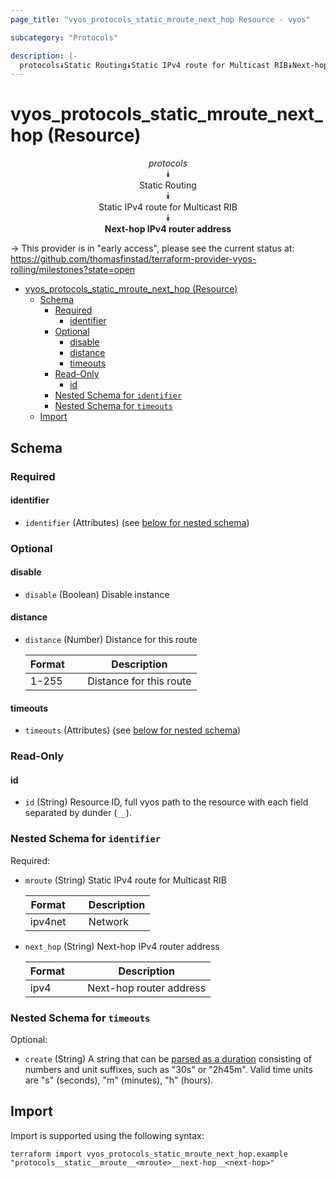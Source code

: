 ```yaml
---
page_title: "vyos_protocols_static_mroute_next_hop Resource - vyos"

subcategory: "Protocols"

description: |-
  protocols⯯Static Routing⯯Static IPv4 route for Multicast RIB⯯Next-hop IPv4 router address
---
```


# vyos_protocols_static_mroute_next_hop (Resource)
<center>


*protocols*  
⯯  
Static Routing  
⯯  
Static IPv4 route for Multicast RIB  
⯯  
**Next-hop IPv4 router address**


</center>

-> This provider is in "early access", please see the current status at: https://github.com/thomasfinstad/terraform-provider-vyos-rolling/milestones?state=open

<!--TOC-->

- [vyos_protocols_static_mroute_next_hop (Resource)](#vyos_protocols_static_mroute_next_hop-resource)
  - [Schema](#schema)
    - [Required](#required)
      - [identifier](#identifier)
    - [Optional](#optional)
      - [disable](#disable)
      - [distance](#distance)
      - [timeouts](#timeouts)
    - [Read-Only](#read-only)
      - [id](#id)
    - [Nested Schema for `identifier`](#nested-schema-for-identifier)
    - [Nested Schema for `timeouts`](#nested-schema-for-timeouts)
  - [Import](#import)

<!--TOC-->

<!-- schema generated by tfplugindocs -->
## Schema

### Required

#### identifier
- `identifier` (Attributes) (see [below for nested schema](#nestedatt--identifier))

### Optional

#### disable
- `disable` (Boolean) Disable instance
#### distance
- `distance` (Number) Distance for this route

    |  Format  &emsp;|  Description              |
    |----------|---------------------------|
    |  1-255   &emsp;|  Distance for this route  |
#### timeouts
- `timeouts` (Attributes) (see [below for nested schema](#nestedatt--timeouts))

### Read-Only

#### id
- `id` (String) Resource ID, full vyos path to the resource with each field separated by dunder (`__`).

<a id="nestedatt--identifier"></a>
### Nested Schema for `identifier`

Required:

- `mroute` (String) Static IPv4 route for Multicast RIB

    |  Format   &emsp;|  Description  |
    |-----------|---------------|
    |  ipv4net  &emsp;|  Network      |
- `next_hop` (String) Next-hop IPv4 router address

    |  Format  &emsp;|  Description              |
    |----------|---------------------------|
    |  ipv4    &emsp;|  Next-hop router address  |


<a id="nestedatt--timeouts"></a>
### Nested Schema for `timeouts`

Optional:

- `create` (String) A string that can be [parsed as a duration](https://pkg.go.dev/time#ParseDuration) consisting of numbers and unit suffixes, such as &#34;30s&#34; or &#34;2h45m&#34;. Valid time units are &#34;s&#34; (seconds), &#34;m&#34; (minutes), &#34;h&#34; (hours).

## Import

Import is supported using the following syntax:

```shell
terraform import vyos_protocols_static_mroute_next_hop.example "protocols__static__mroute__<mroute>__next-hop__<next-hop>"
```
